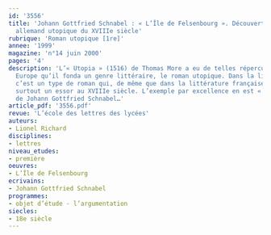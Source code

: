 ```yaml
---
id: '3556'
title: 'Johann Gottfried Schnabel : « L’Île de Felsenbourg ». Découverte d’un roman
  allemand utopique du XVIIIe siècle'
rubrique: 'Roman utopique [1re]'
annee: '1999'
magazine: 'n°14 juin 2000'
pages: '4'
description: 'L’« Utopia » (1516) de Thomas More a eu de telles répercussions en
  Europe qu’il fonda un genre littéraire, le roman utopique. Dans la littérature allemande,
  c’est un type de roman qui, de même que dans la littérature française, connaîtra
  surtout un essor au XVIIIe siècle. L’exemple par excellence en est « L’Île de Felsenbourg »,
  de Johann Gottfried Schnabel…'
article_pdf: '3556.pdf'
revue: 'L’école des lettres des lycées'
auteurs:
- Lionel Richard
disciplines:
- lettres
niveau_etudes:
- première
oeuvres:
- L’Île de Felsenbourg
ecrivains:
- Johann Gottfried Schnabel
programmes:
- objet d’étude - l’argumentation
siecles:
- 18e siècle
---
```

